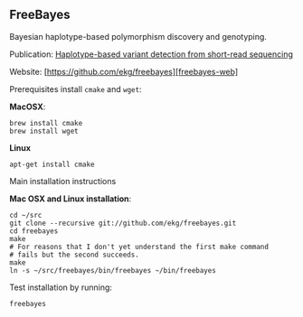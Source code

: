 ## FreeBayes

Bayesian haplotype-based polymorphism discovery and genotyping.

Publication: [Haplotype-based variant detection from short-read sequencing][freebayes-pub]

Website: [https://github.com/ekg/freebayes][freebayes-web]

[freebayes-pub]: http://arxiv.org/abs/1207.3907
[freebayes-web]: https://github.com/ekg/freebayes

Prerequisites install `cmake` and `wget`:

**MacOSX**:

	brew install cmake
	brew install wget

**Linux**

	apt-get install cmake

Main installation instructions

**Mac OSX and Linux installation**:

	cd ~/src
	git clone --recursive git://github.com/ekg/freebayes.git
	cd freebayes
	make
	# For reasons that I don't yet understand the first make command
	# fails but the second succeeds.
	make
	ln -s ~/src/freebayes/bin/freebayes ~/bin/freebayes

Test installation by running:

    freebayes
